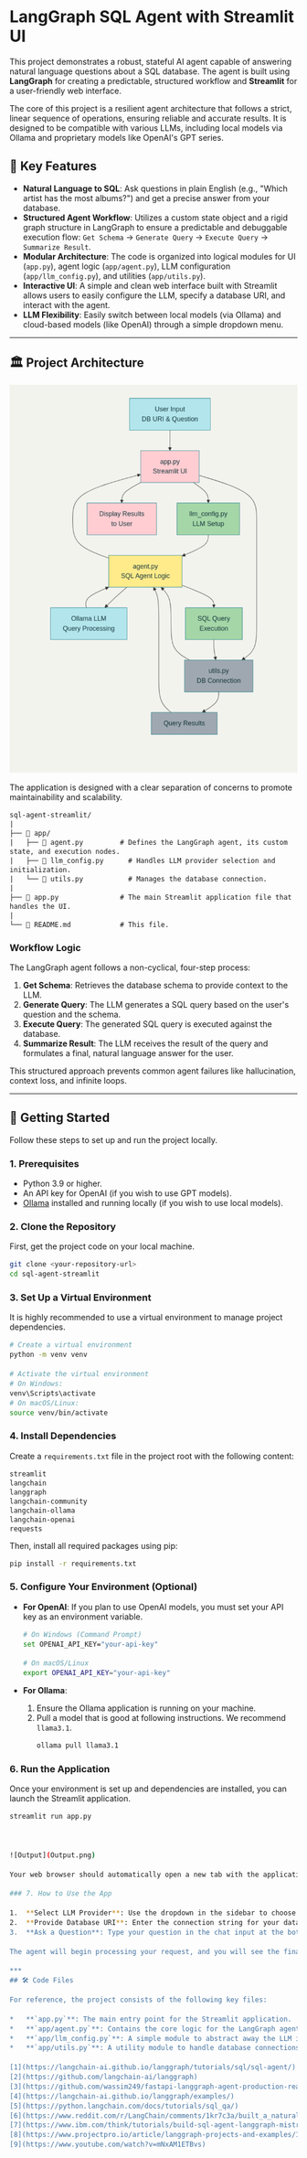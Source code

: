 
# LangGraph SQL Agent with Streamlit UI

This project demonstrates a robust, stateful AI agent capable of answering natural language questions about a SQL database. The agent is built using **LangGraph** for creating a predictable, structured workflow and **Streamlit** for a user-friendly web interface.

The core of this project is a resilient agent architecture that follows a strict, linear sequence of operations, ensuring reliable and accurate results. It is designed to be compatible with various LLMs, including local models via Ollama and proprietary models like OpenAI's GPT series.

## 🌟 Key Features

*   **Natural Language to SQL**: Ask questions in plain English (e.g., "Which artist has the most albums?") and get a precise answer from your database.
*   **Structured Agent Workflow**: Utilizes a custom state object and a rigid graph structure in LangGraph to ensure a predictable and debuggable execution flow: `Get Schema` -> `Generate Query` -> `Execute Query` -> `Summarize Result`.
*   **Modular Architecture**: The code is organized into logical modules for UI (`app.py`), agent logic (`app/agent.py`), LLM configuration (`app/llm_config.py`), and utilities (`app/utils.py`).
*   **Interactive UI**: A simple and clean web interface built with Streamlit allows users to easily configure the LLM, specify a database URI, and interact with the agent.
*   **LLM Flexibility**: Easily switch between local models (via Ollama) and cloud-based models (like OpenAI) through a simple dropdown menu.

***

## 🏛️ Project Architecture

![SQL Agent](SQL_agent.png)


The application is designed with a clear separation of concerns to promote maintainability and scalability.

```
sql-agent-streamlit/
|
├── 📂 app/
|   ├── 📄 agent.py         # Defines the LangGraph agent, its custom state, and execution nodes.
|   ├── 📄 llm_config.py      # Handles LLM provider selection and initialization.
|   └── 📄 utils.py           # Manages the database connection.
|
├── 📄 app.py               # The main Streamlit application file that handles the UI.
|
└── 📄 README.md            # This file.
```

### Workflow Logic

The LangGraph agent follows a non-cyclical, four-step process:
1.  **Get Schema**: Retrieves the database schema to provide context to the LLM.
2.  **Generate Query**: The LLM generates a SQL query based on the user's question and the schema.
3.  **Execute Query**: The generated SQL query is executed against the database.
4.  **Summarize Result**: The LLM receives the result of the query and formulates a final, natural language answer for the user.

This structured approach prevents common agent failures like hallucination, context loss, and infinite loops.

***

## 🚀 Getting Started

Follow these steps to set up and run the project locally.

### 1. Prerequisites

*   Python 3.9 or higher.
*   An API key for OpenAI (if you wish to use GPT models).
*   [Ollama](https://ollama.com/) installed and running locally (if you wish to use local models).

### 2. Clone the Repository

First, get the project code on your local machine.
```bash
git clone <your-repository-url>
cd sql-agent-streamlit
```

### 3. Set Up a Virtual Environment

It is highly recommended to use a virtual environment to manage project dependencies.

```bash
# Create a virtual environment
python -m venv venv

# Activate the virtual environment
# On Windows:
venv\Scripts\activate
# On macOS/Linux:
source venv/bin/activate
```

### 4. Install Dependencies

Create a `requirements.txt` file in the project root with the following content:

```text
streamlit
langchain
langgraph
langchain-community
langchain-ollama
langchain-openai
requests
```

Then, install all required packages using pip:

```bash
pip install -r requirements.txt
```

### 5. Configure Your Environment (Optional)

*   **For OpenAI**: If you plan to use OpenAI models, you must set your API key as an environment variable.
    ```bash
    # On Windows (Command Prompt)
    set OPENAI_API_KEY="your-api-key"

    # On macOS/Linux
    export OPENAI_API_KEY="your-api-key"
    ```

*   **For Ollama**:
    1.  Ensure the Ollama application is running on your machine.
    2.  Pull a model that is good at following instructions. We recommend `llama3.1`.
        ```bash
        ollama pull llama3.1
        ```

### 6. Run the Application

Once your environment is set up and dependencies are installed, you can launch the Streamlit application.

```bash
streamlit run app.py



![Output](Output.png)

Your web browser should automatically open a new tab with the application running at `http://localhost:8501`.

### 7. How to Use the App

1.  **Select LLM Provider**: Use the dropdown in the sidebar to choose between `ollama` or `openai`.
2.  **Provide Database URI**: Enter the connection string for your database. The default is `sqlite:///Chinook.db`. If this file doesn't exist, the application will automatically download the sample Chinook database for you.
3.  **Ask a Question**: Type your question in the chat input at the bottom of the page and press Enter.

The agent will begin processing your request, and you will see the final answer appear in the chat interface.

***
## 🛠️ Code Files

For reference, the project consists of the following key files:

*   **`app.py`**: The main entry point for the Streamlit application.
*   **`app/agent.py`**: Contains the core logic for the LangGraph agent, including the custom `AgentState` and the definitions for all nodes in the graph.
*   **`app/llm_config.py`**: A simple module to abstract away the LLM initialization, allowing for easy switching between providers.
*   **`app/utils.py`**: A utility module to handle database connections.

[1](https://langchain-ai.github.io/langgraph/tutorials/sql/sql-agent/)
[2](https://github.com/langchain-ai/langgraph)
[3](https://github.com/wassim249/fastapi-langgraph-agent-production-ready-template)
[4](https://langchain-ai.github.io/langgraph/examples/)
[5](https://python.langchain.com/docs/tutorials/sql_qa/)
[6](https://www.reddit.com/r/LangChain/comments/1kr7c3a/built_a_natural_language_sql_agent_with_langgraph/)
[7](https://www.ibm.com/think/tutorials/build-sql-agent-langgraph-mistral-medium-3-watsonx-ai)
[8](https://www.projectpro.io/article/langgraph-projects-and-examples/1124)
[9](https://www.youtube.com/watch?v=mNxAM1ETBvs)